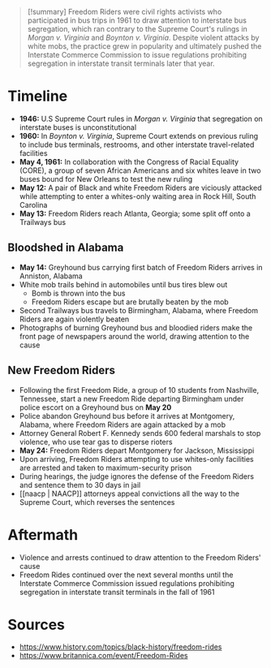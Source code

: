 > [!summary]
> Freedom Riders were civil rights activists who participated in bus trips in 1961 to draw attention to interstate bus segregation, which ran contrary to the Supreme Court's rulings in _Morgan v. Virginia_ and _Boynton v. Virginia_. Despite violent attacks by white mobs, the practice grew in popularity and ultimately pushed the Interstate Commerce Commission to issue regulations prohibiting segregation in interstate transit terminals later that year.

# Timeline

- **1946:** U.S Supreme Court rules in _Morgan v. Virginia_ that segregation on interstate buses is unconstitutional
- **1960:** In _Boynton v. Virginia_, Supreme Court extends on previous ruling to include bus terminals, restrooms, and other interstate travel-related facilities
- **May 4, 1961:** In collaboration with the Congress of Racial Equality (CORE), a group of seven African Americans and six whites leave in two buses bound for New Orleans to test the new ruling
- **May 12:** A pair of Black and white Freedom Riders are viciously attacked while attempting to enter a whites-only waiting area in Rock Hill, South Carolina
- **May 13:** Freedom Riders reach Atlanta, Georgia; some split off onto a Trailways bus

## Bloodshed in Alabama

- **May 14:** Greyhound bus carrying first batch of Freedom Riders arrives in Anniston, Alabama
- White mob trails behind in automobiles until bus tires blew out
	- Bomb is thrown into the bus
	- Freedom Riders escape but are brutally beaten by the mob
- Second Trailways bus travels to Birmingham, Alabama, where Freedom Riders are again violently beaten
- Photographs of burning Greyhound bus and bloodied riders make the front page of newspapers around the world, drawing attention to the cause

## New Freedom Riders

- Following the first Freedom Ride, a group of 10 students from Nashville, Tennessee, start a new Freedom Ride departing Birmingham under police escort on a Greyhound bus on **May 20**
- Police abandon Greyhound bus before it arrives at Montgomery, Alabama, where Freedom Riders are again attacked by a mob
- Attorney General Robert F. Kennedy sends 600 federal marshals to stop violence, who use tear gas to disperse rioters
- **May 24:** Freedom Riders depart Montgomery for Jackson, Mississippi
- Upon arriving, Freedom Riders attempting to use whites-only facilities are arrested and taken to maximum-security prison
- During hearings, the judge ignores the defense of the Freedom Riders and sentence them to 30 days in jail
- [[naacp | NAACP]] attorneys appeal convictions all the way to the Supreme Court, which reverses the sentences

# Aftermath

- Violence and arrests continued to draw attention to the Freedom Riders' cause
- Freedom Rides continued over the next several months until the Interstate Commerce Commission issued regulations prohibiting segregation in interstate transit terminals in the fall of 1961

# Sources

- https://www.history.com/topics/black-history/freedom-rides
- https://www.britannica.com/event/Freedom-Rides
